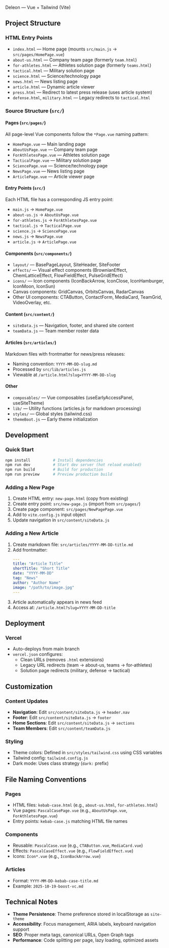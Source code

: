 Deleon — Vue + Tailwind (Vite)

## Project Structure

### HTML Entry Points
- `index.html` — Home page (mounts `src/main.js` → `src/pages/HomePage.vue`)
- `about-us.html` — Company team page (formerly `team.html`)
- `for-athletes.html` — Athletes solution page (formerly `teams.html`)
- `tactical.html` — Military solution page
- `science.html` — Science/technology page
- `news.html` — News listing page
- `article.html` — Dynamic article viewer
- `press.html` — Redirect to latest press release (uses article system)
- `defense.html`, `military.html` — Legacy redirects to `tactical.html`

### Source Structure (`src/`)

#### Pages (`src/pages/`)
All page-level Vue components follow the `*Page.vue` naming pattern:
- `HomePage.vue` — Main landing page
- `AboutUsPage.vue` — Company team page
- `ForAthletesPage.vue` — Athletes solution page
- `TacticalPage.vue` — Military solution page
- `SciencePage.vue` — Science/technology page
- `NewsPage.vue` — News listing page
- `ArticlePage.vue` — Article viewer page

#### Entry Points (`src/`)
Each HTML file has a corresponding JS entry point:
- `main.js` → `HomePage.vue`
- `about-us.js` → `AboutUsPage.vue`
- `for-athletes.js` → `ForAthletesPage.vue`
- `tactical.js` → `TacticalPage.vue`
- `science.js` → `SciencePage.vue`
- `news.js` → `NewsPage.vue`
- `article.js` → `ArticlePage.vue`

#### Components (`src/components/`)
- `layout/` — BasePageLayout, SiteHeader, SiteFooter
- `effects/` — Visual effect components (BrownianEffect, ChemLatticeEffect, FlowFieldEffect, PulseGridEffect)
- `icons/` — Icon components (IconBackArrow, IconClose, IconHamburger, IconMoon, IconSun)
- Canvas components: GridCanvas, OrbitsCanvas, RadarCanvas
- Other UI components: CTAButton, ContactForm, MediaCard, TeamGrid, VideoOverlay, etc.

#### Content (`src/content/`)
- `siteData.js` — Navigation, footer, and shared site content
- `teamData.js` — Team member roster data

#### Articles (`src/articles/`)
Markdown files with frontmatter for news/press releases:
- Naming convention: `YYYY-MM-DD-slug.md`
- Processed by `src/lib/articles.js`
- Viewable at `/article.html?slug=YYYY-MM-DD-slug`

#### Other
- `composables/` — Vue composables (useEarlyAccessPanel, useSiteTheme)
- `lib/` — Utility functions (articles.js for markdown processing)
- `styles/` — Global styles (tailwind.css)
- `themeBoot.js` — Early theme initialization

## Development

### Quick Start
```bash
npm install          # Install dependencies
npm run dev          # Start dev server (hot reload enabled)
npm run build        # Build for production
npm run preview      # Preview production build
```

### Adding a New Page
1. Create HTML entry: `new-page.html` (copy from existing)
2. Create entry point: `src/new-page.js` (import from `src/pages/`)
3. Create page component: `src/pages/NewPagePage.vue`
4. Add to `vite.config.js` input object
5. Update navigation in `src/content/siteData.js`

### Adding a New Article
1. Create markdown file: `src/articles/YYYY-MM-DD-title.md`
2. Add frontmatter:
   ```yaml
   ---
   title: "Article Title"
   shortTitle: "Short Title"
   date: "YYYY-MM-DD"
   tag: "News"
   author: "Author Name"
   image: "/path/to/image.jpg"
   ---
   ```
3. Article automatically appears in news feed
4. Access at: `/article.html?slug=YYYY-MM-DD-title`

## Deployment

### Vercel
- Auto-deploys from main branch
- `vercel.json` configures:
  - Clean URLs (removes `.html` extensions)
  - Legacy URL redirects (team → about-us, teams → for-athletes)
  - Solution page redirects (military, defense → tactical)

## Customization

### Content Updates
- **Navigation**: Edit `src/content/siteData.js` → `header.nav`
- **Footer**: Edit `src/content/siteData.js` → `footer`
- **Home Sections**: Edit `src/content/siteData.js` → `sections`
- **Team Members**: Edit `src/content/teamData.js`

### Styling
- Theme colors: Defined in `src/styles/tailwind.css` using CSS variables
- Tailwind config: `tailwind.config.js`
- Dark mode: Uses class strategy (`dark:` prefix)

## File Naming Conventions

### Pages
- HTML files: `kebab-case.html` (e.g., `about-us.html`, `for-athletes.html`)
- Vue pages: `PascalCasePage.vue` (e.g., `AboutUsPage.vue`, `ForAthletesPage.vue`)
- Entry points: `kebab-case.js` matching HTML file names

### Components
- Reusable: `PascalCase.vue` (e.g., `CTAButton.vue`, `MediaCard.vue`)
- Effects: `PascalCaseEffect.vue` (e.g., `FlowFieldEffect.vue`)
- Icons: `Icon*.vue` (e.g., `IconBackArrow.vue`)

### Articles
- Format: `YYYY-MM-DD-kebab-case-title.md`
- Example: `2025-10-19-boost-vc.md`

## Technical Notes
- **Theme Persistence**: Theme preference stored in localStorage as `site-theme`
- **Accessibility**: Focus management, ARIA labels, keyboard navigation support
- **SEO**: Proper meta tags, canonical URLs, Open Graph tags
- **Performance**: Code splitting per page, lazy loading, optimized assets
